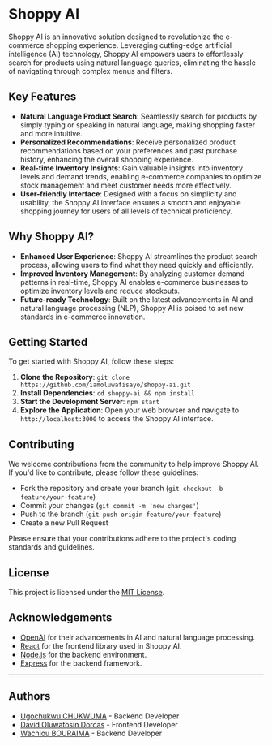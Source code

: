# Shoppy AI

Shoppy AI is an innovative solution designed to revolutionize the e-commerce shopping experience. Leveraging cutting-edge artificial intelligence (AI) technology, Shoppy AI empowers users to effortlessly search for products using natural language queries, eliminating the hassle of navigating through complex menus and filters.

## Key Features

- **Natural Language Product Search**: Seamlessly search for products by simply typing or speaking in natural language, making shopping faster and more intuitive.
- **Personalized Recommendations**: Receive personalized product recommendations based on your preferences and past purchase history, enhancing the overall shopping experience.
- **Real-time Inventory Insights**: Gain valuable insights into inventory levels and demand trends, enabling e-commerce companies to optimize stock management and meet customer needs more effectively.
- **User-friendly Interface**: Designed with a focus on simplicity and usability, the Shoppy AI interface ensures a smooth and enjoyable shopping journey for users of all levels of technical proficiency.

## Why Shoppy AI?

- **Enhanced User Experience**: Shoppy AI streamlines the product search process, allowing users to find what they need quickly and efficiently.
- **Improved Inventory Management**: By analyzing customer demand patterns in real-time, Shoppy AI enables e-commerce businesses to optimize inventory levels and reduce stockouts.
- **Future-ready Technology**: Built on the latest advancements in AI and natural language processing (NLP), Shoppy AI is poised to set new standards in e-commerce innovation.

## Getting Started

To get started with Shoppy AI, follow these steps:

1. **Clone the Repository**: `git clone https://github.com/iamoluwafisayo/shoppy-ai.git`
2. **Install Dependencies**: `cd shoppy-ai && npm install`
3. **Start the Development Server**: `npm start`
4. **Explore the Application**: Open your web browser and navigate to `http://localhost:3000` to access the Shoppy AI interface.

## Contributing

We welcome contributions from the community to help improve Shoppy AI. If you'd like to contribute, please follow these guidelines:

- Fork the repository and create your branch (`git checkout -b feature/your-feature`)
- Commit your changes (`git commit -m 'new changes'`)
- Push to the branch (`git push origin feature/your-feature`)
- Create a new Pull Request

Please ensure that your contributions adhere to the project's coding standards and guidelines.

## License

This project is licensed under the [MIT License](LICENSE).

## Acknowledgements

- [OpenAI](https://openai.com/) for their advancements in AI and natural language processing.
- [React](https://reactjs.org/) for the frontend library used in Shoppy AI.
- [Node.js](https://nodejs.org/) for the backend environment.
- [Express](https://expressjs.com/) for the backend framework.

---
## Authors

- [Ugochukwu CHUKWUMA](https://github.com/johndoe) - Backend Developer
- [David Oluwatosin Dorcas](https://github.com/iamoluwafisayo) - Frontend Developer
- [Wachiou BOURAIMA](https://github.com/alexjohnson) - Backend Developer

